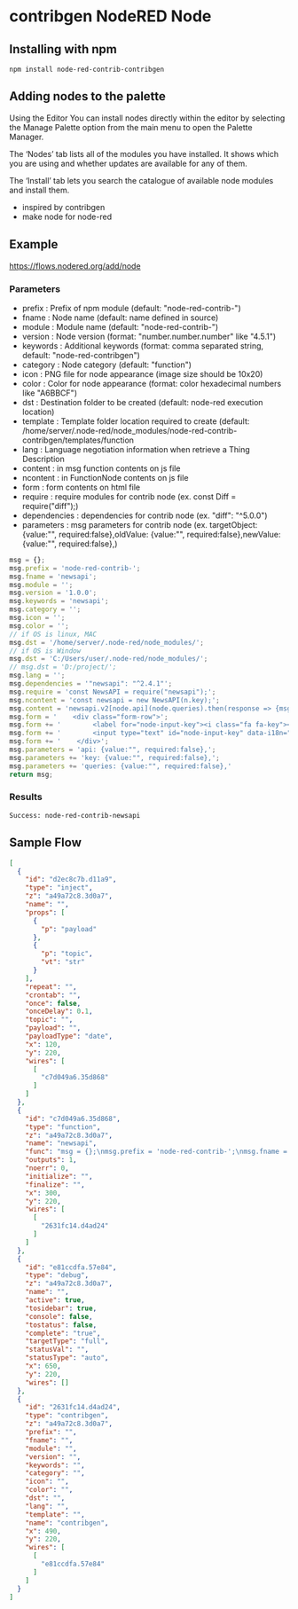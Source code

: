 contribgen NodeRED Node
=====================

Installing with npm
-------

`npm install node-red-contrib-contribgen`

Adding nodes to the palette
-------
Using the Editor
You can install nodes directly within the editor by selecting the Manage Palette option from the main menu to open the Palette Manager.

The ‘Nodes’ tab lists all of the modules you have installed. It shows which you are using and whether updates are available for any of them.

The ‘Install’ tab lets you search the catalogue of available node modules and install them.


- inspired by contribgen
- make node for node-red

Example
------
https://flows.nodered.org/add/node

### Parameters

- prefix : Prefix of npm module (default: "node-red-contrib-")
- fname : Node name (default: name defined in source)
- module : Module name (default: "node-red-contrib-<node name>")
- version : Node version (format: "number.number.number" like "4.5.1")
- keywords : Additional keywords (format: comma separated string, default: "node-red-contribgen")
- category : Node category (default: "function")
- icon : PNG file for node appearance (image size should be 10x20)
- color : Color for node appearance (format: color hexadecimal numbers like "A6BBCF")
- dst : Destination folder to be created (default: node-red execution location)
- template : Template folder location required to create (default: /home/server/.node-red/node_modules/node-red-contrib-contribgen/templates/function
- lang : Language negotiation information when retrieve a Thing Description
- content : in msg function contents on js file
- ncontent :  in FunctionNode contents on js file 
- form : form contents on html file 
- require : require modules for contrib node (ex. const Diff = require("diff");)
- dependencies : dependencies for contrib node (ex. "diff": "^5.0.0") 
- parameters : msg parameters for contrib node (ex. targetObject: {value:"", required:false},oldValue: {value:"", required:false},newValue: {value:"", required:false},) 

```javascript
msg = {};
msg.prefix = 'node-red-contrib-';
msg.fname = 'newsapi';
msg.module = '';
msg.version = '1.0.0';
msg.keywords = 'newsapi';
msg.category = '';
msg.icon = '';
msg.color = '';
// if OS is linux, MAC
msg.dst = '/home/server/.node-red/node_modules/';
// if OS is Window
msg.dst = 'C:/Users/user/.node-red/node_modules/';
// msg.dst = 'D:/project/';
msg.lang = '';
msg.dependencies = '"newsapi": "^2.4.1"';
msg.require = 'const NewsAPI = require("newsapi");';
msg.ncontent = 'const newsapi = new NewsAPI(n.key);';
msg.content = 'newsapi.v2[node.api](node.queries).then(response => {msg.payload = response;node.send(msg);});';
msg.form = '    <div class="form-row">';
msg.form += '        <label for="node-input-key"><i class="fa fa-key"></i> key</label>';
msg.form += '        <input type="text" id="node-input-key" data-i18n="key">';
msg.form += '    </div>';
msg.parameters = 'api: {value:"", required:false},';
msg.parameters += 'key: {value:"", required:false},';
msg.parameters += 'queries: {value:"", required:false},'
return msg;
```

### Results
```text
Success: node-red-contrib-newsapi
```

Sample Flow
------
```json
[
  {
    "id": "d2ec8c7b.d11a9",
    "type": "inject",
    "z": "a49a72c8.3d0a7",
    "name": "",
    "props": [
      {
        "p": "payload"
      },
      {
        "p": "topic",
        "vt": "str"
      }
    ],
    "repeat": "",
    "crontab": "",
    "once": false,
    "onceDelay": 0.1,
    "topic": "",
    "payload": "",
    "payloadType": "date",
    "x": 120,
    "y": 220,
    "wires": [
      [
        "c7d049a6.35d868"
      ]
    ]
  },
  {
    "id": "c7d049a6.35d868",
    "type": "function",
    "z": "a49a72c8.3d0a7",
    "name": "newsapi",
    "func": "msg = {};\nmsg.prefix = 'node-red-contrib-';\nmsg.fname = 'newsapi';\nmsg.module = '';\nmsg.version = '1.0.0';\nmsg.keywords = 'newsapi';\nmsg.category = '';\nmsg.icon = '';\nmsg.color = '';\n// if OS is linux, MAC\nmsg.dst = '/home/server/.node-red/node_modules/';\n// if OS is Window\nmsg.dst = 'C:/Users/user/.node-red/node_modules/';\n// msg.dst = 'D:/project/';\nmsg.lang = '';\nmsg.dependencies = '\"newsapi\": \"^2.4.1\"';\nmsg.require = 'const NewsAPI = require(\"newsapi\");';\nmsg.ncontent = 'const newsapi = new NewsAPI(n.key);';\nmsg.content = 'newsapi.v2[node.api](node.queries).then(response => {msg.payload = response;node.send(msg);});';\nmsg.form = '    <div class=\"form-row\">';\nmsg.form += '        <label for=\"node-input-key\"><i class=\"fa fa-key\"></i> key</label>';\nmsg.form += '        <input type=\"text\" id=\"node-input-key\" data-i18n=\"key\">';\nmsg.form += '    </div>';\nmsg.parameters = 'api: {value:\"\", required:false},';\nmsg.parameters += 'key: {value:\"\", required:false},';\nmsg.parameters += 'queries: {value:\"\", required:false},'\nreturn msg;",
    "outputs": 1,
    "noerr": 0,
    "initialize": "",
    "finalize": "",
    "x": 300,
    "y": 220,
    "wires": [
      [
        "2631fc14.d4ad24"
      ]
    ]
  },
  {
    "id": "e81ccdfa.57e84",
    "type": "debug",
    "z": "a49a72c8.3d0a7",
    "name": "",
    "active": true,
    "tosidebar": true,
    "console": false,
    "tostatus": false,
    "complete": "true",
    "targetType": "full",
    "statusVal": "",
    "statusType": "auto",
    "x": 650,
    "y": 220,
    "wires": []
  },
  {
    "id": "2631fc14.d4ad24",
    "type": "contribgen",
    "z": "a49a72c8.3d0a7",
    "prefix": "",
    "fname": "",
    "module": "",
    "version": "",
    "keywords": "",
    "category": "",
    "icon": "",
    "color": "",
    "dst": "",
    "lang": "",
    "template": "",
    "name": "contribgen",
    "x": 490,
    "y": 220,
    "wires": [
      [
        "e81ccdfa.57e84"
      ]
    ]
  }
]

```



